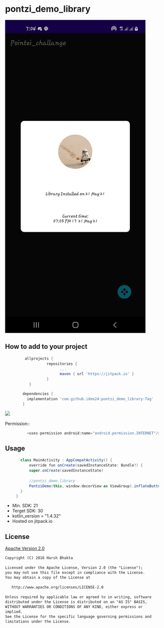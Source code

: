 # pontzi_demo_library

![alt text](https://github.com/idee24/pontzi_demo_library/blob/master/screenshot.jpg?raw=true)

How to add to your project
--------------

 ````groovy
          allprojects {
	            	repositories {
			              ...
			              maven { url 'https://jitpack.io' }
		            }
	        }
   ````

  ````groovy
          dependencies {
            implementation 'com.github.idee24:pontzi_demo_library:Tag'
          }
   ````
   [![](https://jitpack.io/v/idee24/pontzi_demo_library.svg)](https://jitpack.io/#idee24/pontzi_demo_library)
   
   
   Permission::
````groovy
          <uses-permission android:name="android.permission.INTERNET"/>
   ````
   
   Usage
--------------
   ````groovy
          class MainActivity : AppCompatActivity() {
              override fun onCreate(savedInstanceState: Bundle?) {
              super.onCreate(savedInstanceState)
        
              //pontzi_demo_library     
              PontziDemo(this, window.decorView as ViewGroup).inflateButton()
          }
        }
   ````
   

  * Min. SDK: 21
  * Terget SDK: 30
  * kotlin_version = "1.4.32"
  * Hosted on jitpack.io



## License

[Apache Version 2.0](http://www.apache.org/licenses/LICENSE-2.0.html)

    Copyright (C) 2016 Harsh Bhakta

    Licensed under the Apache License, Version 2.0 (the "License");
    you may not use this file except in compliance with the License.
    You may obtain a copy of the License at

       http://www.apache.org/licenses/LICENSE-2.0

    Unless required by applicable law or agreed to in writing, software
    distributed under the License is distributed on an "AS IS" BASIS,
    WITHOUT WARRANTIES OR CONDITIONS OF ANY KIND, either express or implied.
    See the License for the specific language governing permissions and
    limitations under the License.
